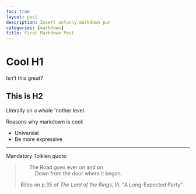 ```yaml
---
toc: true
layout: post
description: Insert unfunny markdown pun
categories: [markdown]
title: First Markdown Post
---
```

# Cool H1

Isn't this great?

## This is H2

Literally on a whole 'nother level.

Reasons why markdown is cool:

- Universial
- Be more expressive

***

Mandatory Tolkien quote:

> &nbsp;&nbsp;&nbsp;&nbsp;&nbsp;&nbsp;The Road goes ever on and on  
> &nbsp;&nbsp;&nbsp;&nbsp;&nbsp;&nbsp;&nbsp;&nbsp;&nbsp;&nbsp;Down from the door where it began.
>
> Bilbo on p.35 of _The Lord of the Rings_, I/i: "A Long-Expected Party"
